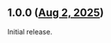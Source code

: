 ## 1.0.0 ([Aug 2, 2025](https://github.com/ramensoftware/windhawk-mods/blob/a7e5954b6215ccfd2cfc95a3b8c5062fea86e2cb/mods/legacy-clock-flyout.wh.cpp))

Initial release.
